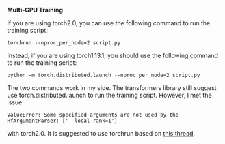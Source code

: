 **Multi-GPU Training**

If you are using torch2.0, you can use the following command to run the training script:

```torchrun --nproc_per_node=2 script.py```

Instead, if you are using torch1.13.1, you should use the following command to run the training script:

```python -m torch.distributed.launch --nproc_per_node=2 script.py```

The two commands work in my side. The transformers library still suggest use torch.distributed.launch to run the training script. However, I met the issue 

```ValueError: Some specified arguments are not used by the HfArgumentParser: ['--local-rank=1']```

with torch2.0. It is suggested to use torchrun based on [this thread](https://github.com/huggingface/transformers/issues/22171).